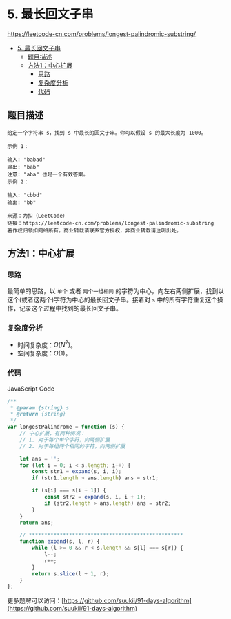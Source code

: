 # 5. 最长回文子串

https://leetcode-cn.com/problems/longest-palindromic-substring/

- [5. 最长回文子串](#5-最长回文子串)
  - [题目描述](#题目描述)
  - [方法1：中心扩展](#方法1中心扩展)
    - [思路](#思路)
    - [复杂度分析](#复杂度分析)
    - [代码](#代码)

## 题目描述

```
给定一个字符串 s，找到 s 中最长的回文子串。你可以假设 s 的最大长度为 1000。

示例 1：

输入: "babad"
输出: "bab"
注意: "aba" 也是一个有效答案。
示例 2：

输入: "cbbd"
输出: "bb"

来源：力扣（LeetCode）
链接：https://leetcode-cn.com/problems/longest-palindromic-substring
著作权归领扣网络所有。商业转载请联系官方授权，非商业转载请注明出处。
```

## 方法1：中心扩展

### 思路

最简单的思路，以 `单个` 或者 `两个一组相同` 的字符为中心，向左右两侧扩展，找到以这个(或者这两个)字符为中心的最长回文子串。接着对 `s` 中的所有字符重复这个操作，记录这个过程中找到的最长回文子串。

### 复杂度分析

-   时间复杂度：$O(N^2)$。
-   空间复杂度：$O(1)$。

### 代码

JavaScript Code

```js
/**
 * @param {string} s
 * @return {string}
 */
var longestPalindrome = function (s) {
    // 中心扩展，有两种情况：
    // 1. 对于每个单个字符，向两侧扩展
    // 2. 对于每组两个相同的字符，向两侧扩展

    let ans = '';
    for (let i = 0; i < s.length; i++) {
        const str1 = expand(s, i, i);
        if (str1.length > ans.length) ans = str1;

        if (s[i] === s[i + 1]) {
            const str2 = expand(s, i, i + 1);
            if (str2.length > ans.length) ans = str2;
        }
    }
    return ans;

    // **************************************************
    function expand(s, l, r) {
        while (l >= 0 && r < s.length && s[l] === s[r]) {
            l--;
            r++;
        }
        return s.slice(l + 1, r);
    }
};
```

更多题解可以访问：[https://github.com/suukii/91-days-algorithm](https://github.com/suukii/91-days-algorithm)